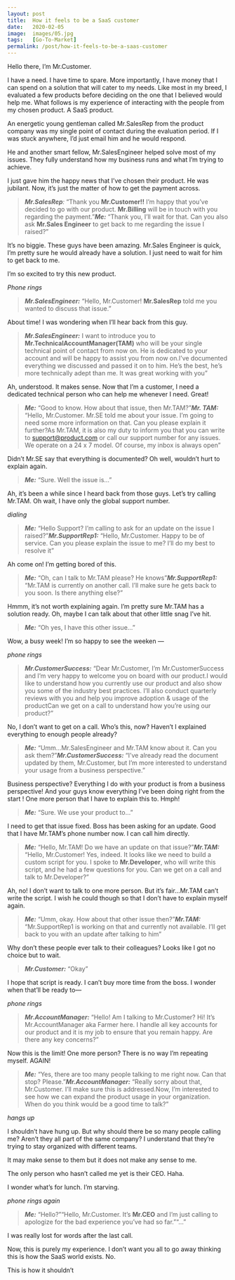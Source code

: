 ```yaml
---
layout: post
title:  How it feels to be a SaaS customer
date:   2020-02-05
image:  images/05.jpg
tags:   [Go-To-Market]
permalink: /post/how-it-feels-to-be-a-saas-customer
---
```



Hello there, I’m Mr.Customer.



I have a need. I have time to spare. More importantly, I have money that I can spend on a solution that will cater to my needs. Like most in my breed, I evaluated a few products before deciding on the one that I believed would help me. What follows is my experience of interacting with the people from my chosen product. A SaaS product.

An energetic young gentleman called Mr.SalesRep from the product company was my single point of contact during the evaluation period. If I was stuck anywhere, I’d just email him and he would respond.



He and another smart fellow, Mr.SalesEngineer helped solve most of my issues. They fully understand how my business runs and what I’m trying to achieve.

I just gave him the happy news that I’ve chosen their product. He was jubilant. Now, it’s just the matter of how to get the payment across.

> **_Mr.SalesRep_**_:_ “Thank you **Mr.Customer!!** I’m happy that you’ve decided to go with our product. **Mr.Billing** will be in touch with you regarding the payment.”**_Me:_** “Thank you, I’ll wait for that. Can you also ask **Mr.Sales Engineer** to get back to me regarding the issue I raised?”

It’s no biggie. These guys have been amazing. Mr.Sales Engineer is quick, I’m pretty sure he would already have a solution. I just need to wait for him to get back to me.

I’m so excited to try this new product.

*Phone rings*

> **_Mr.SalesEngineer:_** “Hello, Mr.Customer! **Mr.SalesRep** told me you wanted to discuss that issue.”

About time! I was wondering when I’ll hear back from this guy.

> **_Mr.SalesEngineer:_** I want to introduce you to **Mr.TechnicalAccountManager(TAM)** who will be your single technical point of contact from now on. He is dedicated to your account and will be happy to assist you from now on.I’ve documented everything we discussed and passed it on to him. He’s the best, he’s more technically adept than me. It was great working with you”

Ah, understood. It makes sense. Now that I’m a customer, I need a dedicated technical person who can help me whenever I need. Great!

> **_Me:_** “Good to know. How about that issue, then Mr.TAM?”**_Mr. TAM:_** “Hello, Mr.Customer. Mr.SE told me about your issue. I’m going to need some more information on that. Can you please explain it further?As Mr.TAM, it is also my duty to inform you that you can write to support@product.com or call our support number for any issues. We operate on a 24 x 7 model. Of course, my inbox is always open”

Didn’t Mr.SE say that everything is documented? Oh well, wouldn’t hurt to explain again.

> **_Me:_** “Sure. Well the issue is…”



Ah, it’s been a while since I heard back from those guys. Let’s try calling Mr.TAM. Oh wait, I have only the global support number.

*dialing*

> **_Me:_** “Hello Support? I’m calling to ask for an update on the issue I raised?”**_Mr.SupportRep1:_** “Hello, Mr.Customer. Happy to be of service. Can you please explain the issue to me? I’ll do my best to resolve it”

Ah come on! I’m getting bored of this.

> **_Me:_** “Oh, can I talk to Mr.TAM please? He knows”**_Mr.SupportRep1:_** “Mr.TAM is currently on another call. I’ll make sure he gets back to you soon. Is there anything else?”

Hmmm, it’s not worth explaining again. I’m pretty sure Mr.TAM has a solution ready. Oh, maybe I can talk about that other little snag I’ve hit.

> **_Me:_** “Oh yes, I have this other issue…”

Wow, a busy week! I’m so happy to see the weeken —

*phone rings*

> **_Mr.CustomerSuccess:_** “Dear Mr.Customer, I’m Mr.CustomerSuccess and I’m very happy to welcome you on board with our product.I would like to understand how you currently use our product and also show you some of the industry best practices. I’ll also conduct quarterly reviews with you and help you improve adoption & usage of the productCan we get on a call to understand how you’re using our product?”

No, I don’t want to get on a call. Who’s this, now? Haven’t I explained everything to enough people already?

> **_Me:_** “Umm…Mr.SalesEngineer and Mr.TAM know about it. Can you ask them?”**_Mr.CustomerSuccess:_** “I’ve already read the document updated by them, Mr.Customer, but I’m more interested to understand your usage from a business perspective.”

Business perspective? Everything I do with your product is from a business perspective! And your guys know everything I’ve been doing right from the start ! One more person that I have to explain this to. Hmph!

> **_Me:_** “Sure. We use your product to…”



I need to get that issue fixed. Boss has been asking for an update. Good that I have Mr.TAM’s phone number now. I can call him directly.

> **_Me:_** “Hello, Mr.TAM! Do we have an update on that issue?”**_Mr.TAM:_** “Hello, Mr.Customer! Yes, indeed. It looks like we need to build a custom script for you. I spoke to **Mr.Developer**, who will write this script, and he had a few questions for you. Can we get on a call and talk to Mr.Developer?”

Ah, no! I don’t want to talk to one more person. But it’s fair…Mr.TAM can’t write the script. I wish he could though so that I don’t have to explain myself again.

> **_Me:_** “Umm, okay. How about that other issue then?”**_Mr.TAM:_** “Mr.SupportRep1 is working on that and currently not available. I’ll get back to you with an update after talking to him”

Why don’t these people ever talk to their colleagues? Looks like I got no choice but to wait.

> **_Mr.Customer:_** “Okay”



I hope that script is ready. I can’t buy more time from the boss. I wonder when that’ll be ready to—

*phone rings*

> **_Mr.AccountManager:_** “Hello! Am I talking to Mr.Customer? Hi! It’s Mr.AccountManager aka Farmer here. I handle all key accounts for our product and it is my job to ensure that you remain happy. Are there any key concerns?”

Now this is the limit! One more person? There is no way I’m repeating myself. AGAIN!

> **_Me:_** “Yes, there are too many people talking to me right now. Can that stop? Please.”**_Mr.AccountManager:_** “Really sorry about that, Mr.Customer. I’ll make sure this is addressed.Now, I’m interested to see how we can expand the product usage in your organization. When do you think would be a good time to talk?”

*hangs up*



I shouldn’t have hung up. But why should there be so many people calling me? Aren’t they all part of the same company? I understand that they’re trying to stay organized with different teams.



It may make sense to them but it does not make any sense to me.



The only person who hasn’t called me yet is their CEO. Haha.



I wonder what’s for lunch. I’m starving.

*phone rings again*

> **_Me:_** “Hello?”“Hello, Mr.Customer. It’s **Mr.CEO** and I’m just calling to apologize for the bad experience you’ve had so far.”“…”

I was really lost for words after the last call.



Now, this is purely my experience. I don’t want you all to go away thinking this is how the SaaS world exists. No.



This is how it shouldn’t
